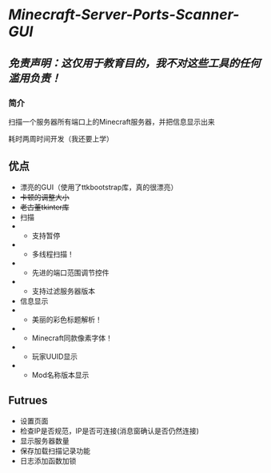 # *Minecraft-Server-Ports-Scanner-GUI*

## **_免责声明：这仅用于教育目的，我不对这些工具的任何滥用负责！_**

### 简介

扫描一个服务器所有端口上的Minecraft服务器，并把信息显示出来

耗时两周时间开发（我还要上学）

## 优点

* 漂亮的GUI（使用了ttkbootstrap库，真的很漂亮）
* ~~卡顿的调整大小~~
* ~~老古董tkinter库~~
* 扫描
* * 支持暂停
* * 多线程扫描！
* * 先进的端口范围调节控件
* * 支持过滤服务器版本
* 信息显示
* * 美丽的彩色标题解析！
* * Minecraft同款像素字体！
* * 玩家UUID显示
* * Mod名称版本显示

## Futrues
* 设置页面
* 检查IP是否规范，IP是否可连接(消息窗确认是否仍然连接)
* 显示服务器数量
* 保存加载扫描记录功能
* 日志添加函数加锁

